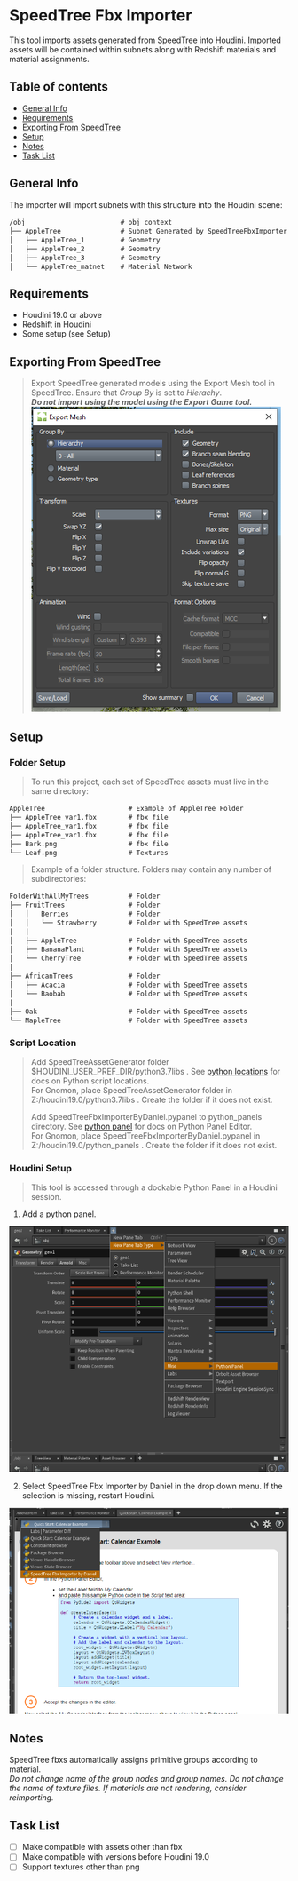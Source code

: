 # SpeedTree Fbx Importer
This tool imports assets generated from SpeedTree into Houdini. Imported assets will be contained within subnets along with Redshift materials and material assignments.

## Table of contents
* [General Info](#general-info)
* [Requirements](#requirements)
* [Exporting From SpeedTree](#exporting-from-speedtree)
* [Setup](#setup)
* [Notes](#notes)
* [Task List](#task-list)

## General Info
The importer will import subnets with this structure into the Houdini scene:
```
/obj                        # obj context
├── AppleTree               # Subnet Generated by SpeedTreeFbxImporter
│   ├── AppleTree_1         # Geometry
│   ├── AppleTree_2         # Geometry
│   ├── AppleTree_3         # Geometry
│   └── AppleTree_matnet    # Material Network
```
## Requirements
* Houdini 19.0 or above
* Redshift in Houdini
* Some setup (see Setup)
## Exporting From SpeedTree
> Export SpeedTree generated models using the Export Mesh tool in SpeedTree. Ensure that *Group By* is set to *Hierachy*.  
> ***Do not import using the model using the Export Game tool.***
![This is an image](images/speedTreeExportMesh.png)

## Setup
### Folder Setup
> To run this project, each set of SpeedTree assets must live in the same directory:
```
AppleTree                     # Example of AppleTree Folder
├── AppleTree_var1.fbx        # fbx file
├── AppleTree_var1.fbx        # fbx file
├── AppleTree_var1.fbx        # fbx file
├── Bark.png                  # fbx file
└── Leaf.png                  # Textures
```
> Example of a folder structure. Folders may contain any number of subdirectories:
```
FolderWithAllMyTrees          # Folder
├── FruitTrees                # Folder
│   │   Berries               # Folder
│   │   └── Strawberry        # Folder with SpeedTree assets
|   |
│   ├── AppleTree             # Folder with SpeedTree assets
│   ├── BananaPlant           # Folder with SpeedTree assets
│   └── CherryTree            # Folder with SpeedTree assets
| 
├── AfricanTrees              # Folder
│   ├── Acacia                # Folder with SpeedTree assets
│   └── Baobab                # Folder with SpeedTree assets
|
├── Oak                       # Folder with SpeedTree assets
└── MapleTree                 # Folder with SpeedTree assets
```
### Script Location
> Add SpeedTreeAssetGenerator folder $HOUDINI_USER_PREF_DIR/python3.7libs . See [python locations](https://www.sidefx.com/docs/houdini/hom/locations.html) for docs on Python script locations.  
> For Gnomon, place SpeedTreeAssetGenerator folder in Z:/houdini19.0/python3.7libs . Create the folder if it does not exist.  
> 
> Add SpeedTreeFbxImporterByDaniel.pypanel to python_panels directory. See [python panel](https://www.sidefx.com/docs/houdini/ref/windows/pythonpaneleditor.html) for docs on Python Panel Editor.  
> For Gnomon, place SpeedTreeFbxImporterByDaniel.pypanel in Z:/houdini19.0/python_panels . Create the folder if it does not exist.  
### Houdini Setup
> This tool is accessed through a dockable Python Panel in a Houdini session.

1. Add a python panel.

![This is an image](images/pythonPanelLocation.png)

2. Select SpeedTree Fbx Importer by Daniel in the drop down menu. If the selection is missing, restart Houdini.

![This is an image](images/pythonPanelDropDown.png)
## Notes
SpeedTree fbxs automatically assigns primitive groups according to material.  
*Do not change name of the group nodes and group names. Do not change the name of texture files. If materials are not rendering, consider reimporting.*
## Task List
- [ ] Make compatible with assets other than fbx
- [ ] Make compatible with versions before Houdini 19.0
- [ ] Support textures other than png
